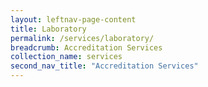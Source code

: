 ```yaml
---
layout: leftnav-page-content
title: Laboratory
permalink: /services/laboratory/
breadcrumb: Accreditation Services
collection_name: services
second_nav_title: "Accreditation Services"
---
```

